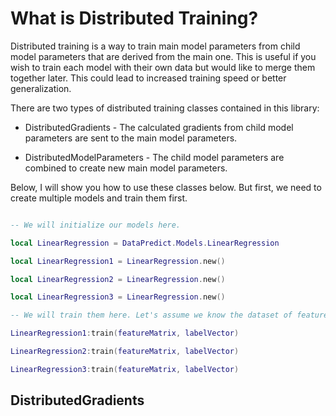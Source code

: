# What is Distributed Training?

Distributed training is a way to train main model parameters from child model parameters that are derived from the main one. This is useful if you wish to train each model with their own data but would like to merge them together later. This could lead to increased training speed or better generalization.

There are two types of distributed training classes contained in this library:

* DistributedGradients - The calculated gradients from child model parameters are sent to the main model parameters.

* DistributedModelParameters - The child model parameters are combined to create new main model parameters.

Below, I will show you how to use these classes below. But first, we need to create multiple models and train them first.

```lua

-- We will initialize our models here.

local LinearRegression = DataPredict.Models.LinearRegression

local LinearRegression1 = LinearRegression.new()

local LinearRegression2 = LinearRegression.new()

local LinearRegression3 = LinearRegression.new()

-- We will train them here. Let's assume we know the dataset of featureMatrix and labelVector.

LinearRegression1:train(featureMatrix, labelVector)

LinearRegression2:train(featureMatrix, labelVector)

LinearRegression3:train(featureMatrix, labelVector)

```

## DistributedGradients
